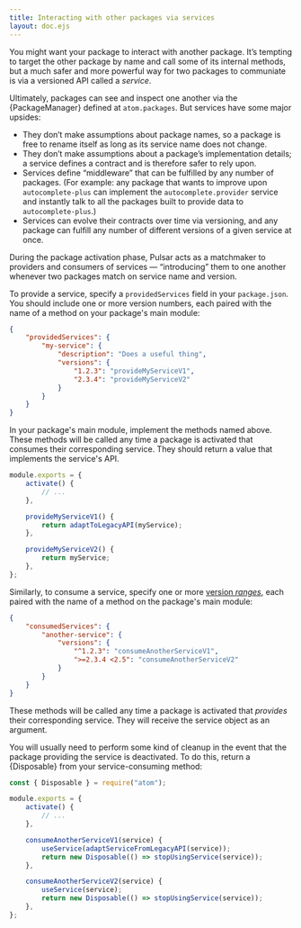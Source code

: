 ```yaml
---
title: Interacting with other packages via services
layout: doc.ejs
---
```


You might want your package to interact with another package. It’s tempting to target the other package by name and call some of its internal methods, but a much safer and more powerful way for two packages to communiate is via a versioned API called a _service_.

Ultimately, packages can see and inspect one another via the {PackageManager} defined at `atom.packages`. But services have some major upsides:

* They don’t make assumptions about package names, so a package is free to rename itself as long as its service name does not change.
* They don’t make assumptions about a package’s implementation details; a service defines a contract and is therefore safer to rely upon.
* Services define “middleware” that can be fulfilled by any number of packages. (For example: any package that wants to improve upon `autocomplete-plus` can implement the `autocomplete.provider` service and instantly talk to all the packages built to provide data to `autocomplete-plus`.)
* Services can evolve their contracts over time via versioning, and any package can fulfill any number of different versions of a given service at once.

During the package activation phase, Pulsar acts as a matchmaker to providers and consumers of services — “introducing” them to one another whenever two packages match on service name and version.

To provide a service, specify a `providedServices` field in your `package.json`. You should include one or more version numbers, each paired with the name of a method on your package's main module:

```json
{
	"providedServices": {
		"my-service": {
			"description": "Does a useful thing",
			"versions": {
				"1.2.3": "provideMyServiceV1",
				"2.3.4": "provideMyServiceV2"
			}
		}
	}
}
```

In your package's main module, implement the methods named above. These methods will be called any time a package is activated that consumes their corresponding service. They should return a value that implements the service's API.

```js
module.exports = {
	activate() {
		// ...
	},

	provideMyServiceV1() {
		return adaptToLegacyAPI(myService);
	},

	provideMyServiceV2() {
		return myService;
	},
};
```

Similarly, to consume a service, specify one or more [version _ranges_](https://docs.npmjs.com/cli/v6/using-npm/semver#ranges), each paired with the name of a method on the package's main module:

```json
{
	"consumedServices": {
		"another-service": {
			"versions": {
				"^1.2.3": "consumeAnotherServiceV1",
				">=2.3.4 <2.5": "consumeAnotherServiceV2"
			}
		}
	}
}
```

These methods will be called any time a package is activated that _provides_ their corresponding service. They will receive the service object as an argument.

You will usually need to perform some kind of cleanup in the event that the package providing the service is deactivated. To do this, return a {Disposable} from your service-consuming method:

```js
const { Disposable } = require("atom");

module.exports = {
	activate() {
		// ...
	},

	consumeAnotherServiceV1(service) {
		useService(adaptServiceFromLegacyAPI(service));
		return new Disposable(() => stopUsingService(service));
	},

	consumeAnotherServiceV2(service) {
		useService(service);
		return new Disposable(() => stopUsingService(service));
	},
};
```
